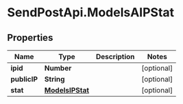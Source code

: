 # SendPostApi.ModelsAIPStat

## Properties
Name | Type | Description | Notes
------------ | ------------- | ------------- | -------------
**ipid** | **Number** |  | [optional] 
**publicIP** | **String** |  | [optional] 
**stat** | [**ModelsIPStat**](ModelsIPStat.md) |  | [optional] 


